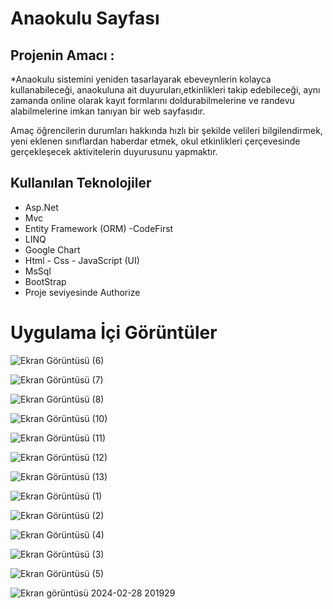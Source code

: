 
# Anaokulu Sayfası 

## Projenin Amacı :

*Anaokulu sistemini yeniden tasarlayarak ebeveynlerin  kolayca kullanabileceği, anaokuluna ait duyuruları,etkinlikleri takip edebileceği, aynı zamanda online olarak kayıt formlarını doldurabilmelerine ve randevu alabilmelerine imkan tanıyan bir web sayfasıdır.

Amaç öğrencilerin durumları hakkında hızlı bir şekilde velileri bilgilendirmek, yeni eklenen sınıflardan haberdar etmek, okul etkinlikleri çerçevesinde gerçekleşecek aktivitelerin duyurusunu yapmaktır.


## Kullanılan Teknolojiler

 * Asp.Net 
 * Mvc
 * Entity Framework (ORM) -CodeFirst
 * LINQ
 * Google Chart
 * Html - Css - JavaScript (UI)
 * MsSql
 * BootStrap
 * Proje seviyesinde Authorize

# Uygulama İçi Görüntüler

![Ekran Görüntüsü (6)](https://github.com/gozgirfaruk/KidKinder/assets/125920944/ce4c3dec-1599-4726-a6f7-bc00ae549392)


![Ekran Görüntüsü (7)](https://github.com/gozgirfaruk/KidKinder/assets/125920944/cc7adee9-1a5a-45dc-b594-1d0b76826bb8)


![Ekran Görüntüsü (8)](https://github.com/gozgirfaruk/KidKinder/assets/125920944/ddf71189-a5bf-4d83-83a1-33eb3af73346)


![Ekran Görüntüsü (10)](https://github.com/gozgirfaruk/KidKinder/assets/125920944/b9266003-10fa-4629-8ad5-8788d6723b28)


![Ekran Görüntüsü (11)](https://github.com/gozgirfaruk/KidKinder/assets/125920944/46631c26-dabe-453c-ba50-11094596f1b3)


![Ekran Görüntüsü (12)](https://github.com/gozgirfaruk/KidKinder/assets/125920944/e06f4849-11b3-4e4c-a3d9-48d0aca4bd63)


![Ekran Görüntüsü (13)](https://github.com/gozgirfaruk/KidKinder/assets/125920944/c2fdad92-80ef-46d5-b7bb-2f7454e8eeaa)


![Ekran Görüntüsü (1)](https://github.com/gozgirfaruk/KidKinder/assets/125920944/2563cd11-b1ea-4514-aff2-3aa760ab61b2)


![Ekran Görüntüsü (2)](https://github.com/gozgirfaruk/KidKinder/assets/125920944/cdd19034-72a4-4e06-964c-f36a826734e0)


![Ekran Görüntüsü (4)](https://github.com/gozgirfaruk/KidKinder/assets/125920944/963314b6-e77a-48e8-9cb4-dcea6f803c29)


![Ekran Görüntüsü (3)](https://github.com/gozgirfaruk/KidKinder/assets/125920944/b84c5985-c31b-4528-b8af-d4544a455fee)


![Ekran Görüntüsü (5)](https://github.com/gozgirfaruk/KidKinder/assets/125920944/a0d084d9-2d7f-4f54-8f11-e1b996250c71)


![Ekran görüntüsü 2024-02-28 201929](https://github.com/gozgirfaruk/KidKinder/assets/125920944/34a23f61-5c60-4667-a9f1-52a7e6468197)

